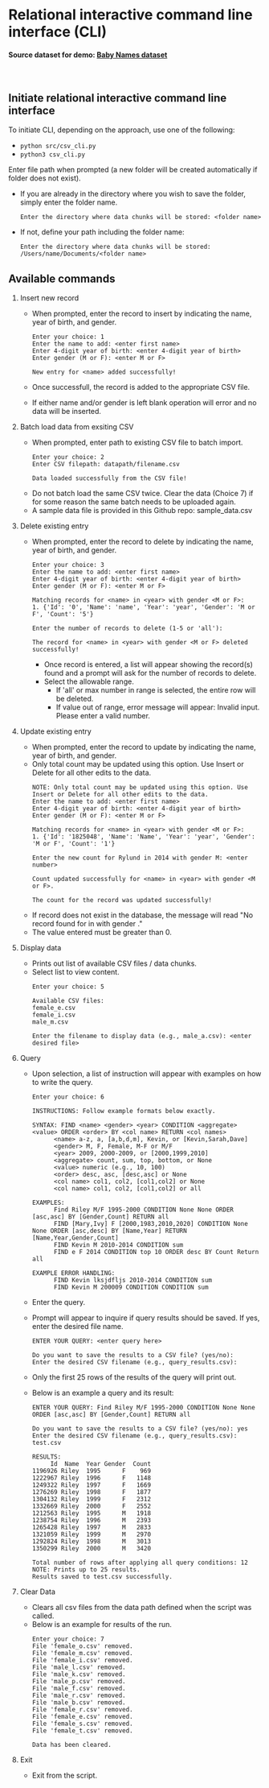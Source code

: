 # Relational interactive command line interface (CLI)
#### Source dataset for demo: [Baby Names dataset](https://www.kaggle.com/datasets/kaggle/us-baby-names/)
<br>

## Initiate relational interactive command line interface
To initiate CLI, depending on the approach, use one of the following:
- `python src/csv_cli.py`
- `python3 csv_cli.py` <br>

Enter file path when prompted (a new folder will be created automatically if folder does not exist).
- If you are already in the directory where you wish to save the folder, simply enter the folder name.
  
    ```
    Enter the directory where data chunks will be stored: <folder name>
    ```
    
- If not, define your path including the folder name:
    ```
    Enter the directory where data chunks will be stored: /Users/name/Documents/<folder name>
    ```

## Available commands
1. Insert new record <br>
    - When prompted, enter the record to insert by indicating the name, year of birth, and gender.

        ```
        Enter your choice: 1
        Enter the name to add: <enter first name>
        Enter 4-digit year of birth: <enter 4-digit year of birth>
        Enter gender (M or F): <enter M or F>
        
        New entry for <name> added successfully!
        ```
    - Once successfull, the record is added to the appropriate CSV file.
    - If either name and/or gender is left blank operation will error and no data will be inserted.<br>

2. Batch load data from exsiting CSV<br>
    - When prompted, enter path to existing CSV file to batch import.
        ```
        Enter your choice: 2
        Enter CSV filepath: datapath/filename.csv
        
        Data loaded successfully from the CSV file!
        ```
   - Do not batch load the same CSV twice. Clear the data (Choice 7) if for some reason the same batch needs to be uploaded again.
   - A sample data file is provided in this Github repo: sample_data.csv

3. Delete existing entry <br>
   - When prompted, enter the record to delete by indicating the name, year of birth, and gender.

        ```
        Enter your choice: 3
        Enter the name to add: <enter first name>
        Enter 4-digit year of birth: <enter 4-digit year of birth>
        Enter gender (M or F): <enter M or F>

        Matching records for <name> in <year> with gender <M or F>:
        1. {'Id': '0', 'Name': 'name', 'Year': 'year', 'Gender': 'M or F', 'Count': '5'}

        Enter the number of records to delete (1-5 or 'all'):
   
        The record for <name> in <year> with gender <M or F> deleted successfully!
        ```
        - Once record is entered, a list will appear showing the record(s) found and a prompt will ask for the number of records to delete.
        - Select the allowable range.
          - If 'all' or max number in range is selected, the entire row will be deleted.
          - If value out of range, error message will appear: Invalid input. Please enter a valid number.
          
4. Update existing entry<br>
    - When prompted, enter the record to update by indicating the name, year of birth, and gender.
    - Only total count may be updated using this option. Use Insert or Delete for all other edits to the data.
        ```
        NOTE: Only total count may be updated using this option. Use Insert or Delete for all other edits to the data.
        Enter the name to add: <enter first name>
        Enter 4-digit year of birth: <enter 4-digit year of birth>
        Enter gender (M or F): <enter M or F>
        
        Matching records for <name> in <year> with gender <M or F>:
        1. {'Id': '1825048', 'Name': 'Name', 'Year': 'year', 'Gender': 'M or F', 'Count': '1'}
        
        Enter the new count for Rylund in 2014 with gender M: <enter number>
        
        Count updated successfully for <name> in <year> with gender <M or F>.
        
        The count for the record was updated successfully!
        ```
    - If record does not exist in the database, the message will read "No record found for <name> in <year> with gender <M or F>."
    - The value entered must be greater than 0. <br>
    
5. Display data<br>
    - Prints out list of available CSV files / data chunks.
    - Select list to view content.
      ```
      Enter your choice: 5
  
      Available CSV files:
      female_e.csv
      female_i.csv
      male_m.csv
  
      Enter the filename to display data (e.g., male_a.csv): <enter desired file>
      ```
6. Query<br>
    
    - Upon selection, a list of instruction will appear with examples on how to write the query.
    
      ```
      Enter your choice: 6
      
      INSTRUCTIONS: Follow example formats below exactly.
      
      SYNTAX: FIND <name> <gender> <year> CONDITION <aggregate> <value> ORDER <order> BY <col name> RETURN <col names>
            <name> a-z, a, [a,b,d,m], Kevin, or [Kevin,Sarah,Dave]
            <gender> M, F, Female, M-F or M/F
            <year> 2009, 2000-2009, or [2000,1999,2010]
            <aggregate> count, sum, top, bottom, or None
            <value> numeric (e.g., 10, 100)
            <order> desc, asc, [desc,asc] or None
            <col name> col1, col2, [col1,col2] or None
            <col name> col1, col2, [col1,col2] or all
      
      EXAMPLES:
            Find Riley M/F 1995-2000 CONDITION None None ORDER [asc,asc] BY [Gender,Count] RETURN all
            FIND [Mary,Ivy] F [2000,1983,2010,2020] CONDITION None None ORDER [asc,desc] BY [Name,Year] RETURN [Name,Year,Gender,Count]
            FIND Kevin M 2010-2014 CONDITION sum
            FIND e F 2014 CONDITION top 10 ORDER desc BY Count Return all
      
      EXAMPLE ERROR HANDLING:
            FIND Kevin lksjdfljs 2010-2014 CONDITION sum
            FIND Kevin M 200009 CONDITION CONDITION sum
      ```
      
    - Enter the query.
    - Prompt will appear to inquire if query results should be saved. If yes, enter the desired file name.

      ```
      ENTER YOUR QUERY: <enter query here>

      Do you want to save the results to a CSV file? (yes/no):
      Enter the desired CSV filename (e.g., query_results.csv): 
      ```   
   - Only the first 25 rows of the results of the query will print out.
   - Below is an example a query and its result:
      ```
      ENTER YOUR QUERY: Find Riley M/F 1995-2000 CONDITION None None ORDER [asc,asc] BY [Gender,Count] RETURN all
      
      Do you want to save the results to a CSV file? (yes/no): yes
      Enter the desired CSV filename (e.g., query_results.csv): test.csv

      RESULTS:
           Id  Name  Year Gender  Count
      1196926 Riley  1995      F    969
      1222967 Riley  1996      F   1148
      1249322 Riley  1997      F   1669
      1276269 Riley  1998      F   1877
      1304132 Riley  1999      F   2312
      1332669 Riley  2000      F   2552
      1212563 Riley  1995      M   1918
      1238754 Riley  1996      M   2393
      1265428 Riley  1997      M   2833
      1321059 Riley  1999      M   2970
      1292824 Riley  1998      M   3013
      1350299 Riley  2000      M   3420
      
      Total number of rows after applying all query conditions: 12
      NOTE: Prints up to 25 results.
      Results saved to test.csv successfully. 
      ```  
7. Clear Data<br>
    - Clears all csv files from the data path defined when the script was called.
    - Below is an example for results of the run.
      ```
      Enter your choice: 7
      File 'female_o.csv' removed.
      File 'female_m.csv' removed.
      File 'female_i.csv' removed.
      File 'male_l.csv' removed.
      File 'male_k.csv' removed.
      File 'male_p.csv' removed.
      File 'male_f.csv' removed.
      File 'male_r.csv' removed.
      File 'male_b.csv' removed.
      File 'female_r.csv' removed.
      File 'female_e.csv' removed.
      File 'female_s.csv' removed.
      File 'female_t.csv' removed.
      
      Data has been cleared.
      ``` 
8. Exit<br>
    - Exit from the script.


